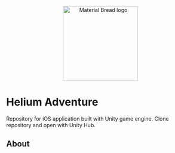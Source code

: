 <p align="center">
  <img width="200" src="http://material-bread.org/logo-shadow.svg" alt="Material Bread logo">
</p>

# Helium Adventure
Repository for iOS application built with Unity game engine. Clone repository and open with Unity Hub.

## About

    
    
